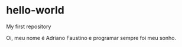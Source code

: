 # hello-world
My first repository

Oi, meu nome é Adriano Faustino e programar sempre foi meu sonho.
